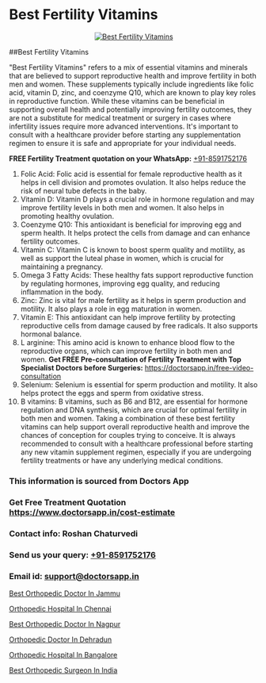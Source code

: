 # Best Fertility Vitamins

<p align="center">
  <a href="https://doctorsapp.in/treatment/female-infertility">
    <img src="https://doctorsapp.in/uploads/treatment_image/female_infertility.jpg" alt="Best Fertility Vitamins">
  </a>
</p>
##Best Fertility Vitamins

"Best Fertility Vitamins" refers to a mix of essential vitamins and minerals that are believed to support reproductive health and improve fertility in both men and women. These supplements typically include ingredients like folic acid, vitamin D, zinc, and coenzyme Q10, which are known to play key roles in reproductive function. While these vitamins can be beneficial in supporting overall health and potentially improving fertility outcomes, they are not a substitute for medical treatment or surgery in cases where infertility issues require more advanced interventions. It's important to consult with a healthcare provider before starting any supplementation regimen to ensure it is safe and appropriate for your individual needs.

**FREE Fertility Treatment quotation on your WhatsApp:**  [+91-8591752176](https://api.whatsapp.com/send?phone=8591752176)

1) Folic Acid: Folic acid is essential for female reproductive health as it helps in cell division and promotes ovulation. It also helps reduce the risk of neural tube defects in the baby.
2) Vitamin D: Vitamin D plays a crucial role in hormone regulation and may improve fertility levels in both men and women. It also helps in promoting healthy ovulation.
3) Coenzyme Q10: This antioxidant is beneficial for improving egg and sperm health. It helps protect the cells from damage and can enhance fertility outcomes.
4) Vitamin C: Vitamin C is known to boost sperm quality and motility, as well as support the luteal phase in women, which is crucial for maintaining a pregnancy.
5) Omega 3 Fatty Acids: These healthy fats support reproductive function by regulating hormones, improving egg quality, and reducing inflammation in the body.
6) Zinc: Zinc is vital for male fertility as it helps in sperm production and motility. It also plays a role in egg maturation in women.
7) Vitamin E: This antioxidant can help improve fertility by protecting reproductive cells from damage caused by free radicals. It also supports hormonal balance.
8) L arginine: This amino acid is known to enhance blood flow to the reproductive organs, which can improve fertility in both men and women.
**Get FREE Pre-consultation of Fertility Treatment with Top Specialist Doctors before Surgeries:** https://doctorsapp.in/free-video-consultation
9) Selenium: Selenium is essential for sperm production and motility. It also helps protect the eggs and sperm from oxidative stress.
10) B vitamins: B vitamins, such as B6 and B12, are essential for hormone regulation and DNA synthesis, which are crucial for optimal fertility in both men and women.
Taking a combination of these best fertility vitamins can help support overall reproductive health and improve the chances of conception for couples trying to conceive. It is always recommended to consult with a healthcare professional before starting any new vitamin supplement regimen, especially if you are undergoing fertility treatments or have any underlying medical conditions.

### This information is sourced from Doctors App 
### Get Free Treatment Quotation https://www.doctorsapp.in/cost-estimate
### Contact info: Roshan Chaturvedi 
### Send us your query: [+91-8591752176](https://api.whatsapp.com/send?phone=8591752176) 
### Email id: support@doctorsapp.in

[Best Orthopedic Doctor In Jammu](https://www.linkedin.com/pulse/best-orthopedic-doctor-jammu-doctorsapp-dhaka-hgame?trackingId=MT%2FepGN7BiFHB8LQkLc2Eg%3D%3D&lipi=urn%3Ali%3Apage%3Ad_flagship3_company_admin%3Bo%2BosOGJBSO63YocmsfjAZA%3D%3D)

[Orthopedic Hospital In Chennai](https://www.linkedin.com/pulse/orthopedic-hospital-chennai-doctorsapp-chittagong-ah8me?trackingId=aiVbcLxzX8PVgf2kknTXPQ%3D%3D&lipi=urn%3Ali%3Apage%3Ad_flagship3_company_admin%3BddPc4oDaSTuh6mJcYb9fAg%3D%3D)

[Best Orthopedic Doctor In Nagpur](https://medium.com/@vimalrana22/best-orthopedic-doctor-in-nagpur-828a7e80d2f9)

[Orthopedic Doctor In Dehradun](https://medium.com/@vimalrana22/orthopedic-doctor-in-dehradun-a6c0bcc6ead0)

[Orthopedic Hospital In Bangalore](https://doctors-apps.github.io/doctorsapp/orthopedic-hospital-in-bangalore)

[Best Orthopedic Surgeon In India](https://doctors-apps.github.io/doctorsapp/best-orthopedic-surgeon-in-india)

